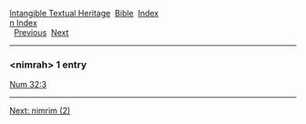 [Intangible Textual Heritage](../../index)  [Bible](../index) 
[Index](index)   
[n Index](_n_)  
  [Previous](c07848)  [Next](c07850) 

------------------------------------------------------------------------

### &lt;nimrah&gt; 1 entry

[Num 32:3](../kjv/num032.htm#003)  

------------------------------------------------------------------------

[Next: nimrim (2)](c07850)
